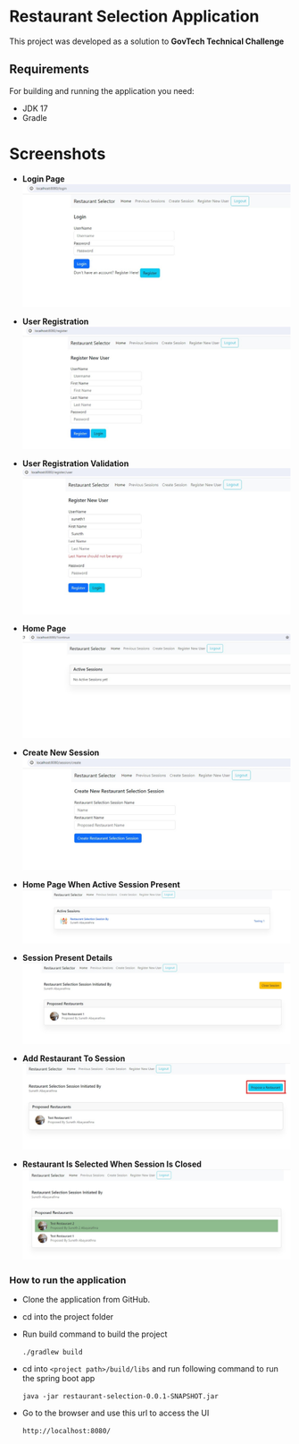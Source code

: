 # Restaurant Selection Application
This project was developed as a solution to **GovTech Technical Challenge**

## Requirements

For building and running the application you need:

- JDK 17
- Gradle

# Screenshots
* **Login Page**
![Login.jpg](/screenshots%2FLogin.jpg)


* **User Registration**
![User Registration.jpg](/screenshots%2FUser%20Registration.jpg)


* **User Registration Validation**
![registration validation.jpg](/screenshots%2Fregistration%20validation.jpg)


* **Home Page**
![Home page after login.jpg](/screenshots%2FHome%20page%20after%20login.jpg)


* **Create New Session**
![create new session.jpg](/screenshots%2Fcreate%20new%20session.jpg)


* **Home Page When Active Session Present**
![Home page when active sessions present.jpg](/screenshots%2FHome%20page%20when%20active%20sessions%20present.jpg)


* **Session Present Details**
![session details.jpg](/screenshots%2Fsession%20details.jpg)


* **Add Restaurant To Session**
![Add restaurant to session.jpg](/screenshots%2FAdd%20restaurant%20to%20session.jpg)


* **Restaurant Is Selected When Session Is Closed**
![Restaurant is selected when session is closed.jpg](/screenshots%2FRestaurant%20is%20selected%20when%20session%20is%20closed.jpg)

### How to run the application

 - Clone the application from GitHub.
 - cd into the project folder
 - Run build command to build the project

    ``./gradlew build``
 - cd into `<project path>/build/libs` and run following command to run the spring boot app
   
    `java -jar restaurant-selection-0.0.1-SNAPSHOT.jar`
- Go to the browser and use this url to access the UI

    `http://localhost:8080/`



